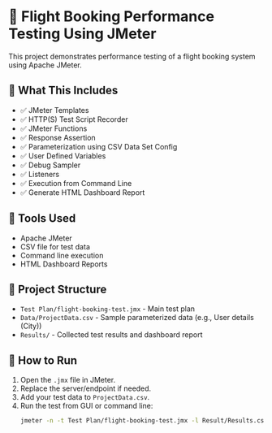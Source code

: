 # 🛫 Flight Booking Performance Testing Using JMeter

This project demonstrates performance testing of a flight booking system using Apache JMeter.

## 📌 What This Includes

- ✅ JMeter Templates
- ✅ HTTP(S) Test Script Recorder
- ✅ JMeter Functions
- ✅ Response Assertion
- ✅ Parameterization using CSV Data Set Config
- ✅ User Defined Variables
- ✅ Debug Sampler
- ✅ Listeners
- ✅ Execution from Command Line
- ✅ Generate HTML Dashboard Report

## 🧪 Tools Used

- Apache JMeter
- CSV file for test data
- Command line execution
- HTML Dashboard Reports

## 🔧 Project Structure

- `Test Plan/flight-booking-test.jmx` - Main test plan
- `Data/ProjectData.csv` - Sample parameterized data (e.g., User details (City))
- `Results/` - Collected test results and dashboard report
  
## 🚀 How to Run

1. Open the `.jmx` file in JMeter.
2. Replace the server/endpoint if needed.
3. Add your test data to `ProjectData.csv`.
4. Run the test from GUI or command line:
   ```bash
   jmeter -n -t Test Plan/flight-booking-test.jmx -l Result/Results.csv -e -o htmlReport/HTMLReport
